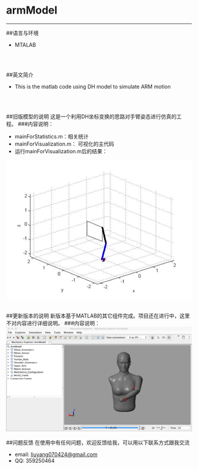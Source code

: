 # armModel
---
##语言与环境
* MTALAB
</br>
</br>

##英文简介
* This is the matlab code using DH model to simulate ARM motion 

</br>
</br>

##旧版模型的说明
这是一个利用DH坐标变换的思路对手臂姿态进行仿真的工程。
###内容说明：
- mainForStatistics.m：相关统计
- mainForVisualization.m： 可视化的主代码
- 运行mainForVisualization.m后的结果：

![example](https://github.com/lylalala/armModel/raw/master/example.jpg)
</br>
</br>

##更新版本的说明
新版本基于MATLAB的其它组件完成。项目还在进行中，这里不对内容进行详细说明。
###内容说明：
![example](https://github.com/lylalala/armModel/raw/master/armModel.png)
</br>
</br>
##问题反馈
在使用中有任何问题，欢迎反馈给我，可以用以下联系方式跟我交流

* email: <liuyang070424@gmail.com>
* QQ: 359250464